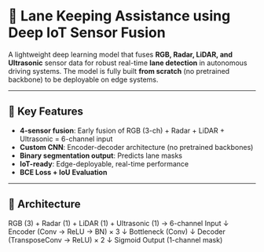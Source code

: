 # 🚗 Lane Keeping Assistance using Deep IoT Sensor Fusion

A lightweight deep learning model that fuses **RGB, Radar, LiDAR, and Ultrasonic** sensor data for robust real-time **lane detection** in autonomous driving systems. The model is fully built **from scratch** (no pretrained backbone) to be deployable on edge systems.

---

## 🔧 Key Features

- **4-sensor fusion**: Early fusion of RGB (3-ch) + Radar + LiDAR + Ultrasonic = 6-channel input  
- **Custom CNN**: Encoder-decoder architecture (no pretrained backbones)  
- **Binary segmentation output**: Predicts lane masks  
- **IoT-ready**: Edge-deployable, real-time performance  
- **BCE Loss + IoU Evaluation**

---

## 🧠 Architecture
RGB (3) + Radar (1) + LiDAR (1) + Ultrasonic (1) → 6-channel Input
↓
Encoder (Conv → ReLU → BN) × 3
↓
Bottleneck (Conv)
↓
Decoder (TransposeConv → ReLU) × 2
↓
Sigmoid Output (1-channel mask)
